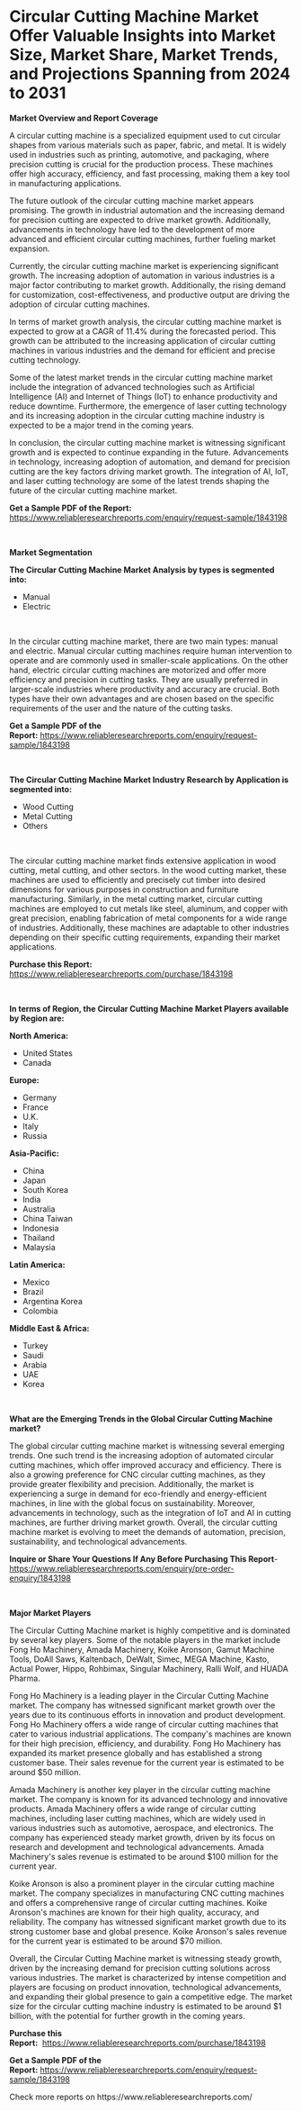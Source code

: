 <p><h1>Circular Cutting Machine Market Offer Valuable Insights into Market Size, Market Share, Market Trends, and Projections Spanning from 2024 to 2031</h1></p><p><strong>Market Overview and Report Coverage</strong></p>
<p><p>A circular cutting machine is a specialized equipment used to cut circular shapes from various materials such as paper, fabric, and metal. It is widely used in industries such as printing, automotive, and packaging, where precision cutting is crucial for the production process. These machines offer high accuracy, efficiency, and fast processing, making them a key tool in manufacturing applications.</p><p>The future outlook of the circular cutting machine market appears promising. The growth in industrial automation and the increasing demand for precision cutting are expected to drive market growth. Additionally, advancements in technology have led to the development of more advanced and efficient circular cutting machines, further fueling market expansion.</p><p>Currently, the circular cutting machine market is experiencing significant growth. The increasing adoption of automation in various industries is a major factor contributing to market growth. Additionally, the rising demand for customization, cost-effectiveness, and productive output are driving the adoption of circular cutting machines.</p><p>In terms of market growth analysis, the circular cutting machine market is expected to grow at a CAGR of 11.4% during the forecasted period. This growth can be attributed to the increasing application of circular cutting machines in various industries and the demand for efficient and precise cutting technology.</p><p>Some of the latest market trends in the circular cutting machine market include the integration of advanced technologies such as Artificial Intelligence (AI) and Internet of Things (IoT) to enhance productivity and reduce downtime. Furthermore, the emergence of laser cutting technology and its increasing adoption in the circular cutting machine industry is expected to be a major trend in the coming years.</p><p>In conclusion, the circular cutting machine market is witnessing significant growth and is expected to continue expanding in the future. Advancements in technology, increasing adoption of automation, and demand for precision cutting are the key factors driving market growth. The integration of AI, IoT, and laser cutting technology are some of the latest trends shaping the future of the circular cutting machine market.</p></p>
<p><strong>Get a Sample PDF of the Report:</strong> <a href="https://www.reliableresearchreports.com/enquiry/request-sample/1843198">https://www.reliableresearchreports.com/enquiry/request-sample/1843198</a></p>
<p>&nbsp;</p>
<p><strong>Market Segmentation</strong></p>
<p><strong>The Circular Cutting Machine Market Analysis by types is segmented into:</strong></p>
<p><ul><li>Manual</li><li>Electric</li></ul></p>
<p>&nbsp;</p>
<p><p>In the circular cutting machine market, there are two main types: manual and electric. Manual circular cutting machines require human intervention to operate and are commonly used in smaller-scale applications. On the other hand, electric circular cutting machines are motorized and offer more efficiency and precision in cutting tasks. They are usually preferred in larger-scale industries where productivity and accuracy are crucial. Both types have their own advantages and are chosen based on the specific requirements of the user and the nature of the cutting tasks.</p></p>
<p><strong>Get a Sample PDF of the Report:</strong>&nbsp;<a href="https://www.reliableresearchreports.com/enquiry/request-sample/1843198">https://www.reliableresearchreports.com/enquiry/request-sample/1843198</a></p>
<p>&nbsp;</p>
<p><strong>The Circular Cutting Machine Market Industry Research by Application is segmented into:</strong></p>
<p><ul><li>Wood Cutting</li><li>Metal Cutting</li><li>Others</li></ul></p>
<p>&nbsp;</p>
<p><p>The circular cutting machine market finds extensive application in wood cutting, metal cutting, and other sectors. In the wood cutting market, these machines are used to efficiently and precisely cut timber into desired dimensions for various purposes in construction and furniture manufacturing. Similarly, in the metal cutting market, circular cutting machines are employed to cut metals like steel, aluminum, and copper with great precision, enabling fabrication of metal components for a wide range of industries. Additionally, these machines are adaptable to other industries depending on their specific cutting requirements, expanding their market applications.</p></p>
<p><strong>Purchase this Report:</strong>&nbsp; <a href="https://www.reliableresearchreports.com/purchase/1843198">https://www.reliableresearchreports.com/purchase/1843198</a></p>
<p>&nbsp;</p>
<p><strong>In terms of Region, the Circular Cutting Machine Market Players available by Region are:</strong></p>
<p>
    <p> <strong> North America: </strong>
        <ul>
            <li>United States</li>
            <li>Canada</li>
        </ul>
        </p> 
    <p> <strong> Europe: </strong>
        <ul>
            <li>Germany</li>
            <li>France</li>
            <li>U.K.</li>
            <li>Italy</li>
            <li>Russia</li>
        </ul>
        </p> 
    <p> <strong> Asia-Pacific: </strong>
        <ul>
            <li>China</li>
            <li>Japan</li>
            <li>South Korea</li>
            <li>India</li>
            <li>Australia</li>
            <li>China Taiwan</li>
            <li>Indonesia</li>
            <li>Thailand</li>
            <li>Malaysia</li>
        </ul>
        </p> 
    <p> <strong> Latin America: </strong>
        <ul>
            <li>Mexico</li>
            <li>Brazil</li>
            <li>Argentina Korea</li>
            <li>Colombia</li>
        </ul>
        </p> 
    <p> <strong> Middle East & Africa: </strong>
        <ul>
            <li>Turkey</li>
            <li>Saudi</li>
            <li>Arabia</li>
            <li>UAE</li>
            <li>Korea</li>
        </ul>
    </p>
    </p>
<p>&nbsp;</p>
<p><strong>What are the Emerging Trends in the Global Circular Cutting Machine market?</strong></p>
<p><p>The global circular cutting machine market is witnessing several emerging trends. One such trend is the increasing adoption of automated circular cutting machines, which offer improved accuracy and efficiency. There is also a growing preference for CNC circular cutting machines, as they provide greater flexibility and precision. Additionally, the market is experiencing a surge in demand for eco-friendly and energy-efficient machines, in line with the global focus on sustainability. Moreover, advancements in technology, such as the integration of IoT and AI in cutting machines, are further driving market growth. Overall, the circular cutting machine market is evolving to meet the demands of automation, precision, sustainability, and technological advancements.</p></p>
<p><strong>Inquire or Share Your Questions If Any Before Purchasing This Report</strong>- <a href="https://www.reliableresearchreports.com/enquiry/pre-order-enquiry/1843198">https://www.reliableresearchreports.com/enquiry/pre-order-enquiry/1843198</a></p>
<p>&nbsp;</p>
<p><strong>Major Market Players</strong></p>
<p><p>The Circular Cutting Machine market is highly competitive and is dominated by several key players. Some of the notable players in the market include Fong Ho Machinery, Amada Machinery, Koike Aronson, Gamut Machine Tools, DoAll Saws, Kaltenbach, DeWalt, Simec, MEGA Machine, Kasto, Actual Power, Hippo, Rohbimax, Singular Machinery, Ralli Wolf, and HUADA Pharma.</p><p>Fong Ho Machinery is a leading player in the Circular Cutting Machine market. The company has witnessed significant market growth over the years due to its continuous efforts in innovation and product development. Fong Ho Machinery offers a wide range of circular cutting machines that cater to various industrial applications. The company's machines are known for their high precision, efficiency, and durability. Fong Ho Machinery has expanded its market presence globally and has established a strong customer base. Their sales revenue for the current year is estimated to be around $50 million.</p><p>Amada Machinery is another key player in the circular cutting machine market. The company is known for its advanced technology and innovative products. Amada Machinery offers a wide range of circular cutting machines, including laser cutting machines, which are widely used in various industries such as automotive, aerospace, and electronics. The company has experienced steady market growth, driven by its focus on research and development and technological advancements. Amada Machinery's sales revenue is estimated to be around $100 million for the current year.</p><p>Koike Aronson is also a prominent player in the circular cutting machine market. The company specializes in manufacturing CNC cutting machines and offers a comprehensive range of circular cutting machines. Koike Aronson's machines are known for their high quality, accuracy, and reliability. The company has witnessed significant market growth due to its strong customer base and global presence. Koike Aronson's sales revenue for the current year is estimated to be around $70 million.</p><p>Overall, the Circular Cutting Machine market is witnessing steady growth, driven by the increasing demand for precision cutting solutions across various industries. The market is characterized by intense competition and players are focusing on product innovation, technological advancements, and expanding their global presence to gain a competitive edge. The market size for the circular cutting machine industry is estimated to be around $1 billion, with the potential for further growth in the coming years.</p></p>
<p><strong>Purchase this Report:</strong>&nbsp;&nbsp;<a href="https://www.reliableresearchreports.com/purchase/1843198">https://www.reliableresearchreports.com/purchase/1843198</a></p>
<p></p>
<p><strong>Get a Sample PDF of the Report:</strong>&nbsp;<a href="https://www.reliableresearchreports.com/enquiry/request-sample/1843198">https://www.reliableresearchreports.com/enquiry/request-sample/1843198</a></p>
<p>Check more reports on https://www.reliableresearchreports.com/</p>